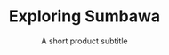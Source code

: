 ---
layout: product-guides
title: Exploring Sumbawa
subtitle: A short product subtitle
description: lorem Enim ut consectetur ad non ad duis aute excepteur labore. Et nisi ipsum aliquip sit reprehenderit adipisicing eiusmod irure nulla nulla. Proident et cillum laboris dolor. Aliqua ut ullamco elit labore. Commodo adipisicing incididunt sint fugiat Lorem anim eu. Veniam officia id excepteur mollit esse ipsum sunt occaecat sunt mollit.
price: $35

featured-image: /uploads/travel/blog-bg-1.jpg
gallery: 
    - /uploads/travel/blog-bg-1.jpg
    - /uploads/travel/blog-bg-2.jpg
    - /uploads/travel/blog-bg-1.jpg
    - /uploads/travel/blog-bg-2.jpg
    - /uploads/travel/blog-bg-1.jpg
    - /uploads/travel/blog-bg-2.jpg
---